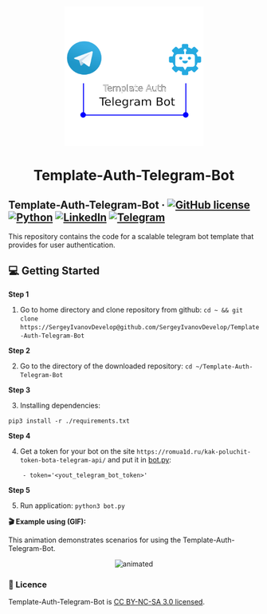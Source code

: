 <p align="center">
  <a href="https://github.com/SergeyIvanovDevelop/Template-Auth-Telegram-Bot">
    <img alt="Template-Auth-Telegram-Bot" src="./resources/logo.png" width="280" height="280"/>
  </a>
</p>
<h1 align="center">
  Template-Auth-Telegram-Bot
</h1>

## Template-Auth-Telegram-Bot &middot; [![GitHub license](https://img.shields.io/badge/license-CC%20BY--NC--SA%203.0-blue)](./LICENSE) [![Python](https://img.shields.io/badge/language-python-orange)](https://www.python.org/) [![LinkedIn](https://img.shields.io/badge/linkedin-Sergey%20Ivanov-blue)](https://www.linkedin.com/in/sergey-ivanov-33413823a/) [![Telegram](https://img.shields.io/badge/telegram-%40SergeyIvanov__dev-blueviolet)](https://t.me/SergeyIvanov_dev) ##

This repository contains the code for a scalable telegram bot template that provides for user authentication.

## :computer: Getting Started  ##

**Step 1**

1. Go to home directory and clone repository from github: `cd ~ && git clone https://SergeyIvanovDevelop@github.com/SergeyIvanovDevelop/Template-Auth-Telegram-Bot`

**Step 2**<br>

2. Go to the directory of the downloaded repository: `cd ~/Template-Auth-Telegram-Bot`

**Step 3**<br>

3. Installing dependencies:

```
pip3 install -r ./requirements.txt
```

**Step 4**<br>

4. Get a token for your bot on the site `https://romua1d.ru/kak-poluchit-token-bota-telegram-api/` and put it in [bot.py](./bot.py):

```
	- token='<yout_telegram_bot_token>'
```

**Step 5**<br>

5. Run application: `python3 bot.py`


**:clapper: Example using (GIF):**<br>

This animation demonstrates scenarios for using the Template-Auth-Telegram-Bot.<br>

<p align="center">
  <img src="./resources/Template-Auth-Telegram-Bot.gif" alt="animated" />
</p>

### :bookmark_tabs: Licence ###
Template-Auth-Telegram-Bot is [CC BY-NC-SA 3.0 licensed](./LICENSE).
